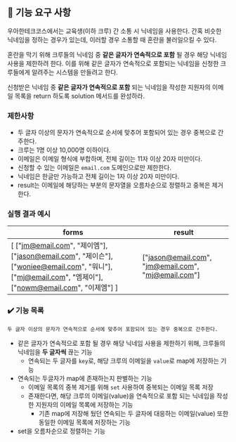 ## 🚀 기능 요구 사항

우아한테크코스에서는 교육생(이하 크루) 간 소통 시 닉네임을 사용한다. 간혹 비슷한 닉네임을 정하는 경우가 있는데, 이러할 경우 소통할 때 혼란을 불러일으킬 수 있다.

혼란을 막기 위해 크루들의 닉네임 중 **같은 글자가 연속적으로 포함** 될 경우 해당 닉네임 사용을 제한하려 한다. 이를 위해 같은 글자가 연속적으로 포함되는 닉네임을 신청한 크루들에게 알려주는 시스템을 만들려고 한다.


신청받은 닉네임 중 **같은 글자가 연속적으로 포함** 되는 닉네임을 작성한 지원자의 이메일 목록을 return 하도록 solution 메서드를 완성하라.

### 제한사항

- 두 글자 이상의 문자가 연속적으로 순서에 맞추어 포함되어 있는 경우 중복으로 간주한다.
- 크루는 1명 이상 10,000명 이하이다.
- 이메일은 이메일 형식에 부합하며, 전체 길이는 11자 이상 20자 미만이다.
- 신청할 수 있는 이메일은 `email.com` 도메인으로만 제한한다.
- 닉네임은 한글만 가능하고 전체 길이는 1자 이상 20자 미만이다.
- result는 이메일에 해당하는 부분의 문자열을 오름차순으로 정렬하고 중복은 제거한다.

### 실행 결과 예시

| forms | result |
| --- | --- |
| [ ["jm@email.com", "제이엠"], ["jason@email.com", "제이슨"], ["woniee@email.com", "워니"], ["mj@email.com", "엠제이"], ["nowm@email.com", "이제엠"] ] | ["jason@email.com", "jm@email.com", "mj@email.com"] |

### ✔️ 기능 목록

    두 글자 이상의 문자가 연속적으로 순서에 맞추어 포함되어 있는 경우 중복으로 간주한다.
* 같은 글자가 연속적으로 포함 될 경우 해당 닉네임 사용을 제한하기 위해, 크루들의 닉네임을 **두 글자씩** 끊는 기능
  *  연속되는 두 글자를 `key`로, 해당 크루의 이메일을 `value`로 map에 저장하는 기능
* 연속되는 두글자가 map에 존재하는지 판별하는 기능
  * 이메일 목록의 중복 제거를 위해 `set` 사용하여 중복되는 이메일 목록 저장
  * 존재한다면, 해당 크루의 이메일(value)을 연속적으로 포함 되는 닉네임을 작성한 지원자의 이메일 목록에 저장하는 기능
    * 기존 map에 저장해 뒀던 연속되는 두 글자에 대응하는 이메일(value) 또한 동일한 이메일 목록에 저장하는 기능
* set을 오름차순으로 정렬하는 기능



